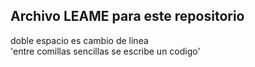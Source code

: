 ## Archivo LEAME para este repositorio  
doble espacio es cambio de linea  
'entre comillas sencillas se escribe un codigo'
